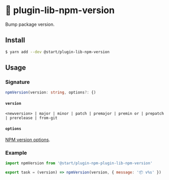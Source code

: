 # 🔢 plugin-lib-npm-version

Bump package version.

## Install

```sh
$ yarn add --dev @start/plugin-lib-npm-version
```

## Usage

### Signature

```ts
npmVersion(version: string, options?: {)
```

#### `version`

`<newversion> | major | minor | patch | premajor | premin
or | prepatch | prerelease | from-git`

#### `options`

[NPM version options](https://docs.npmjs.com/cli/version).

### Example

```js
import npmVersion from '@start/plugin-npm-plugin-lib-npm-version'

export task = (version) => npmVersion(version, { message: '📦 v%s' })
```
